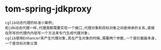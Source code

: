 # tom-spring-jdkproxy
	cglib动态代理的标准小案例;
	和jdk动态代理一样,代理类都需要实现一个接口,代理对象和目标对象之间是继承的关系,直接在所写的代理内内部写一个方法来专门生成代理对象;
	cglib使用Enhancer来产生代理对象,其在产生对象的时候,需要两个参数,一个是拦截器本身,一个是目标对象父类
